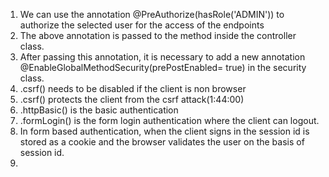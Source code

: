 1. We can use the annotation @PreAuthorize(hasRole('ADMIN')) to authorize the selected user for the access of the endpoints
2. The above annotation is passed to the method inside the controller class.
3. After passing this annotation, it is necessary to add a new annotation @EnableGlobalMethodSecurity(prePostEnabled= true) in the security class.
4. .csrf() needs to be disabled if the client is non browser
5. .csrf() protects the client from the csrf attack(1:44:00)
6. .httpBasic() is the basic authentication
7. .formLogin() is the form login authentication where the client can logout.
8. In form based authentication, when the client signs in the session id is stored as a cookie and the browser validates
the user on the basis of session id.
9. 